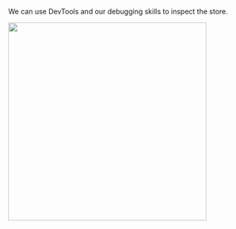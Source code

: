 We can use DevTools and our debugging skills to inspect the store.

<img height="400" src="resources/images/intro/InspectTheStore.png"/>

